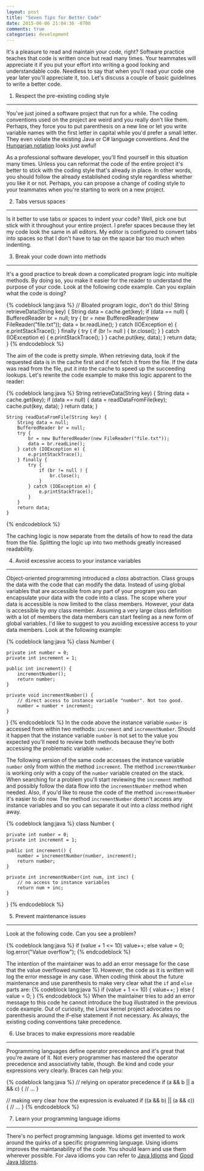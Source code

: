 ```yaml
---
layout: post
title: "Seven Tips for Better Code"
date: 2015-06-06 21:04:36 -0700
comments: true
categories: development
---
```

It's a pleasure to read and maintain your code, right? Software practice teaches that code is written once but read many times. Your teammates will appreciate it if you put your effort into writing a good looking and understandable code. Needless to say that when you'll read your code one year later you'll appreciate it, too. Let's discuss a couple of basic guidelines to write a better code.

<!-- more -->

1) Respect the pre-existing coding style
----------------------------------------
You've just joined a software project that run for a while. The coding conventions used on the project are weird and you really don't like them. Perhaps, they force you to put parenthesis on a new line or let you write variable names with the first letter in capital while you'd prefer a small letter. They even violate the existing Java or C# language conventions. And the [Hungarian notation](http://en.wikipedia.org/wiki/Hungarian_notation "Hungarian notation") looks just awful!

As a professional software developer, you'll find yourself in this situation many times. Unless you can reformat the code of the entire project it's better to stick with the coding style that's already in place. In other words, you should follow the already established coding style regardless whether  you like it or not. Perhaps, you can propose a change of coding style to your teammates when you're starting to work on a new project.

2) Tabs versus spaces
---------------------
Is it better to use tabs or spaces to indent your code? Well, pick one but stick with it throughout your entire project. I prefer spaces because they let my code look the same in all editors. My editor is configured to convert tabs into spaces so that I don't have to tap on the space bar too much when indenting.

3) Break your code down into methods
------------------------------------

It's a good practice to break down a complicated program logic into multiple methods. By doing so, you make it easier for the reader to understand the purpose of your code. Look at the following code example. Can you explain what the code is doing?

{% codeblock lang:java %}
    // Bloated program logic, don't do this!
    String retrieveData(String key) {
        String data = cache.get(key);
        if (data == null) {
            BufferedReader br = null;
            try {
                br = new BufferedReader(new FileReader("file.txt"));
                data = br.readLine();
            } catch (IOException e) {
                e.printStackTrace();
            } finally {
                try {
                    if (br != null ) {
                        br.close();
                    }
                } catch (IOException e) {
                    e.printStackTrace();
                }
            }
            cache.put(key, data);
        }
        return data;
    }
{% endcodeblock %}

The aim of the code is pretty simple. When retrieving data, look if the requested data is in the cache first and if not fetch it from the file. If the data was read from the file, put it into the cache to speed up the succeeding lookups. Let's rewrite the code example to make this logic apparent to the reader:

{% codeblock lang:java %}
    String retrieveData(String key) {
        String data = cache.get(key);
        if (data == null) {
            data = readDataFromFile(key);
            cache.put(key, data);
        }
        return data;
    }

    String readDataFromFile(String key) {
        String data = null;
        BufferedReader br = null;
        try {
            br = new BufferedReader(new FileReader("file.txt"));
            data = br.readLine();
        } catch (IOException e) {
            e.printStackTrace();
        } finally {
            try {
                if (br != null ) {
                    br.close();
                }
            } catch (IOException e) {
                e.printStackTrace();
            }
        }
        return data;
    }
{% endcodeblock %}

The caching logic is now separate from the details of how to read the data from the file. Splitting the logic up into two methods greatly increased readability.

4) Avoid excessive access to your instance variables
----------------------------------------------------

Object-oriented programming introduced a *class* abstraction. Class groups the data with the code that can modify the data. Instead of using global variables that are accessible from any part of your program you can encapsulate your data with the code into a class. The scope where your data is accessible is now limited to the class members. However, your data is accessible by *any* class member. Assuming a very large class definition with a lot of members the data members can start feeling as a new form of global variables. I'd like to suggest to you avoiding excessive access to your data members. Look at the following example:

{% codeblock lang:java %}
class Number {

    private int number = 0;
    private int increment = 1;

    public int increment() {
        incrementNumber();
        return number;
    }

    private void incrementNumber() {
        // direct access to instance variable "number". Not too good.
        number = number + increment;
    }
}
{% endcodeblock %}
In the code above the instance variable `number` is accessed from within two methods: `increment` and `incrementNumber`. Should it happen that the instance variable `number` is not set to the value you expected you'll need to review both methods because they're both accessing the problematic variable `number`.

The following version of the same code accesses the instance variable `number` only from within the method `increment`. The method `incrementNumber` is working only with a copy of the `number` variable created on the stack. When searching for a problem you'll start reviewing the `increment` method and possibly follow the data flow into the `incrementNumber` method when needed. Also, if you'd like to reuse the code of the method `incrementNumber` it's easier to do now. The method `incrementNumber` doesn't access any instance variables and so you can separate it out into a *class* method right away.

{% codeblock lang:java %}
class Number {

    private int number = 0;
    private int increment = 1;

    public int increment() {
        number = incrementNumber(number, increment);
        return number;
    }

    private int incrementNumber(int num, int inc) {
        // no access to instance variables
        return num + inc;
    }
}
{% endcodeblock %}

5) Prevent maintenance issues
-----------------------------
Look at the following code. Can you see a problem?

{% codeblock lang:java %}
    if (value + 1 <= 10)
        value++;
    else
        value = 0;
        log.error("Value overflow");
{% endcodeblock %}

The intention of the maintainer was to add an error message for the case that the value overflowed number 10. However, the code as it is written will log the error message in any case. When coding think about the future maintenance and use parenthesis to make very clear what the `if` and `else` parts are:
{% codeblock lang:java %}
    if (value + 1 <= 10) {
        value++;
    } else {
        value = 0;
    }
{% endcodeblock %}
When the maintainer tries to add an error message to this code he cannot introduce the bug illustrated in the previous code example. Out of curiosity, the Linux kernel project advocates no parenthesis around the if-else statement if not necessary. As always, the existing coding conventions take precedence.

6) Use braces to make expressions more readable
-----------------------------------------------
Programming languages define operator precedence and it's great that you're aware of it. Not every programmer has mastered the operator precedence and associativity table, though. Be kind and code your expressions very clearly. Braces can help you:

{% codeblock lang:java %}
// relying on operator precedence
if (a && b || a && c) {
    // ...
}

// making very clear how the expression is evaluated
if ((a && b) || (a && c)) {
    // ...
}
{% endcodeblock %}

7) Learn your programming language idioms
-----------------------------------------
There's no perfect programming language. Idioms get invented to work around the quirks of a specific programming language. Using idioms improves the maintanability of the code. You should learn and use them wherever possible. For Java idioms you can refer to [Java Idioms](http://c2.com/ppr/wiki/JavaIdioms/JavaIdioms.html "Java Idioms") and [Good Java Idioms](http://www.nayuki.io/page/good-java-idioms "Good Java Idioms").
